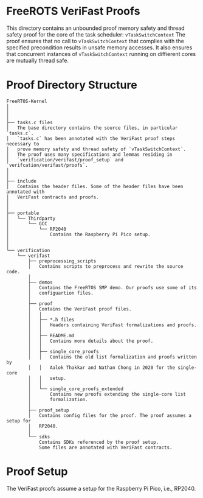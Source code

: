 # FreeROTS VeriFast Proofs
This directory contains an unbounded proof memory safety and thread safety proof
for the core of the task scheduler: `vTaskSwitchContext`
The proof ensures that no call to `vTaskSwitchContext` that complies with the
specified precondition results in unsafe memory accesses. It also ensures that
concurrent instances of `vTaskSwitchContext` running on diffierent cores are
mutually thread safe.


# Proof Directory Structure

```
FreeRTOS-Kernel
│
│
│
├── tasks.c files
│   The base directory contains the source files, in particular `tasks.c`.
│   `tasks.c` has been annotated with the VeriFast proof steps necessary to
│   prove memory safety and thread safety of `vTaskSwitchContext`.
│   The proof uses many specifications and lemmas residing in 
│   `verification/verifast/proof_setup` and `verifcation/verifast/proofs`.
│
│
├── include
│   Contains the header files. Some of the header files have been annotated with
│   VeriFast contracts and proofs.
│
│
├── portable
│   └── Thirdparty
│       └── GCC
│           └── RP2040
│               Contains the Raspberry Pi Pico setup.
│
│
└── verification
    └── verifast
        ├── preprocessing_scripts
        │   Contains scripts to preprocess and rewrite the source code.
        │
        ├── demos
        │   Contains the FreeRTOS SMP demo. Our proofs use some of its 
        │   configuartion files.
        │
        ├── proof
        │   Contains the VeriFast proof files.
        │   │
        │   ├── *.h files
        │   │   Headers containing VeriFast formalizations and proofs.
        │   │
        │   ├── README.md
        │   │   Contains more details about the proof.
        │   │
        │   ├── single_core_proofs
        │   │   Contains the old list formalization and proofs written by
        │   │   Aalok Thakkar and Nathan Chong in 2020 for the single-core 
        │   │   setup.
        │   │
        │   └── single_core_proofs_extended
        │       Contains new proofs extending the single-core list
        │       formalization.
        │
        ├── proof_setup
        │   Contains config files for the proof. The proof assumes a setup for
        │   RP2040.
        │
        └── sdks
            Contains SDKs referenced by the proof setup.
            Some files are annotated with VeriFast contracts.
```



# Proof Setup
The VeriFast proofs assume a setup for the Raspberry Pi Pico, i.e., RP2040.